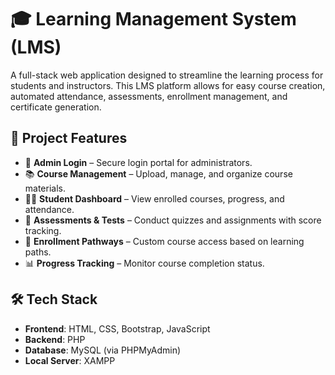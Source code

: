 # 🎓 Learning Management System (LMS)

A full-stack web application designed to streamline the learning process for students and instructors. This LMS platform allows for easy course creation, automated attendance, assessments, enrollment management, and certificate generation.

## 🚀 Project Features

- 🔐 **Admin Login** – Secure login portal for administrators.
- 📚 **Course Management** – Upload, manage, and organize course materials.
- 👩‍🎓 **Student Dashboard** – View enrolled courses, progress, and attendance.
- 📝 **Assessments & Tests** – Conduct quizzes and assignments with score tracking.
- 🧾 **Enrollment Pathways** – Custom course access based on learning paths.
- 📊 **Progress Tracking** – Monitor course completion status.

## 🛠️ Tech Stack

- **Frontend**: HTML, CSS, Bootstrap, JavaScript  
- **Backend**: PHP  
- **Database**: MySQL (via PHPMyAdmin)  
- **Local Server**: XAMPP  


